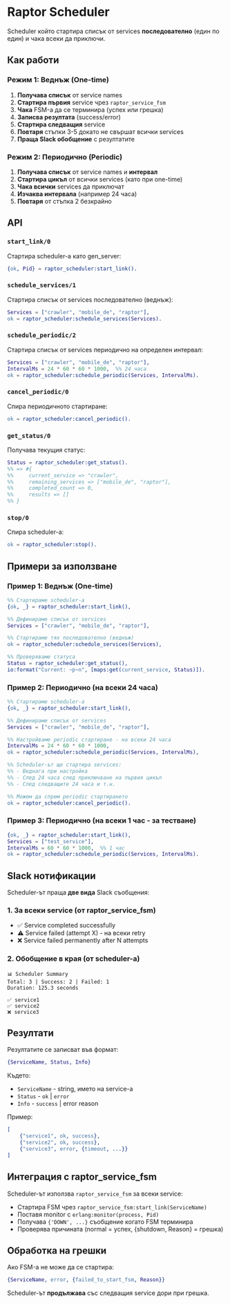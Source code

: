 # Raptor Scheduler

Scheduler който стартира списък от services **последователно** (един по един) и чака всеки да приключи.

## Как работи

### Режим 1: Веднъж (One-time)
1. **Получава списък** от service names
2. **Стартира първия** service чрез `raptor_service_fsm`
3. **Чака** FSM-а да се терминира (успех или грешка)
4. **Записва резултата** (success/error)
5. **Стартира следващия** service
6. **Повтаря** стъпки 3-5 докато не свършат всички services
7. **Праща Slack обобщение** с резултатите

### Режим 2: Периодично (Periodic)
1. **Получава списък** от service names и **интервал**
2. **Стартира цикъл** от всички services (като при one-time)
3. **Чака всички** services да приключат
4. **Изчаква интервала** (например 24 часа)
5. **Повтаря** от стъпка 2 безкрайно

## API

### `start_link/0`
Стартира scheduler-а като gen_server:
```erlang
{ok, Pid} = raptor_scheduler:start_link().
```

### `schedule_services/1`
Стартира списък от services последователно (веднъж):
```erlang
Services = ["crawler", "mobile_de", "raptor"],
ok = raptor_scheduler:schedule_services(Services).
```

### `schedule_periodic/2`
Стартира списък от services периодично на определен интервал:
```erlang
Services = ["crawler", "mobile_de", "raptor"],
IntervalMs = 24 * 60 * 60 * 1000,  %% 24 часа
ok = raptor_scheduler:schedule_periodic(Services, IntervalMs).
```

### `cancel_periodic/0`
Спира периодичното стартиране:
```erlang
ok = raptor_scheduler:cancel_periodic().
```

### `get_status/0`
Получава текущия статус:
```erlang
Status = raptor_scheduler:get_status().
%% => #{
%%     current_service => "crawler",
%%     remaining_services => ["mobile_de", "raptor"],
%%     completed_count => 0,
%%     results => []
%% }
```

### `stop/0`
Спира scheduler-а:
```erlang
ok = raptor_scheduler:stop().
```

## Примери за използване

### Пример 1: Веднъж (One-time)
```erlang
%% Стартираме scheduler-а
{ok, _} = raptor_scheduler:start_link(),

%% Дефинираме списък от services
Services = ["crawler", "mobile_de", "raptor"],

%% Стартираме тях последователно (веднъж)
ok = raptor_scheduler:schedule_services(Services),

%% Проверяваме статуса
Status = raptor_scheduler:get_status(),
io:format("Current: ~p~n", [maps:get(current_service, Status)]).
```

### Пример 2: Периодично (на всеки 24 часа)
```erlang
%% Стартираме scheduler-а
{ok, _} = raptor_scheduler:start_link(),

%% Дефинираме списък от services
Services = ["crawler", "mobile_de", "raptor"],

%% Настройваме periodic стартиране - на всеки 24 часа
IntervalMs = 24 * 60 * 60 * 1000,
ok = raptor_scheduler:schedule_periodic(Services, IntervalMs),

%% Scheduler-ът ще стартира services:
%% - Веднага при настройка
%% - След 24 часа след приключване на първия цикъл
%% - След следващите 24 часа и т.н.

%% Можем да спрем periodic стартирането
ok = raptor_scheduler:cancel_periodic().
```

### Пример 3: Периодично (на всеки 1 час - за тестване)
```erlang
{ok, _} = raptor_scheduler:start_link(),
Services = ["test_service"],
IntervalMs = 60 * 60 * 1000,  %% 1 час
ok = raptor_scheduler:schedule_periodic(Services, IntervalMs).
```

## Slack нотификации

Scheduler-ът праща **две вида** Slack съобщения:

### 1. За всеки service (от raptor_service_fsm)
- ✅ Service completed successfully
- ⚠️ Service failed (attempt X) - на всеки retry
- ❌ Service failed permanently after N attempts

### 2. Обобщение в края (от scheduler-а)
```
📊 Scheduler Summary
Total: 3 | Success: 2 | Failed: 1
Duration: 125.3 seconds

✅ service1
✅ service2
❌ service3
```

## Резултати

Резултатите се записват във формат:
```erlang
{ServiceName, Status, Info}
```

Където:
- `ServiceName` - string, името на service-а
- `Status` - `ok` | `error`
- `Info` - `success` | error reason

Пример:
```erlang
[
    {"service1", ok, success},
    {"service2", ok, success},
    {"service3", error, {timeout, ...}}
]
```

## Интеграция с raptor_service_fsm

Scheduler-ът използва `raptor_service_fsm` за всеки service:
- Стартира FSM чрез `raptor_service_fsm:start_link(ServiceName)`
- Поставя monitor с `erlang:monitor(process, Pid)`
- Получава `{'DOWN', ...}` съобщение когато FSM терминира
- Проверява причината (normal = успех, {shutdown, Reason} = грешка)

## Обработка на грешки

Ако FSM-а не може да се стартира:
```erlang
{ServiceName, error, {failed_to_start_fsm, Reason}}
```

Scheduler-ът **продължава** със следващия service дори при грешка.
